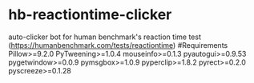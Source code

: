 # hb-reactiontime-clicker
auto-clicker bot for human benchmark's reaction time test (https://humanbenchmark.com/tests/reactiontime)
#Requirements
Pillow>=9.2.0
PyTweening>=1.0.4
mouseinfo>=0.1.3
pyautogui>=0.9.53
pygetwindow>=0.0.9
pymsgbox>=1.0.9
pyperclip>=1.8.2
pyrect>=0.2.0
pyscreeze>=0.1.28
